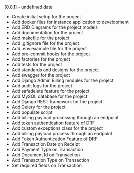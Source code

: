 [unreleased]: https://github.com/fccn/nau-financial-manager
[0.0.1] - undefined date

- Create initial setup for the project
- Add docker files for instance application to development
- Add ERD Diagrams for the project models
- Add documentation for the project
- Add makefile for the project
- Add .gitignore file for the project
- Add .env.example file for the project
- Add pre-commit hooks for the project
- Add factories for the project
- Add tests for the project
- Add standards and designs for the project
- Add swagger for the project
- Add Django Admin Billing modules for the project
- Add audit logs for the project
- Add safedelete feature for the project
- Add MySQL database for the project
- Add Django REST framework for the project
- Add Celery for the project
- Add populate script
- Add billing payload processing through an endpoint
- Add token authentication feature of DRF
- Add custom exceptions class for the project
- Add billing payload process through an endpoint
- Add Token Authentication Feature of DRF
- Add Transaction Date on Receipt
- Add Payment Type on Transaction
- Add Document Id on Transaction
- Add Transaction Type on Transaction
- Set required fields on Transaction